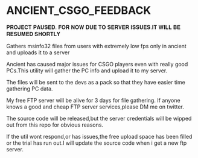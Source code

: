 # ANCIENT_CSGO_FEEDBACK

𝐏𝐑𝐎𝐉𝐄𝐂𝐓 𝐏𝐀𝐔𝐒𝐄𝐃. 𝐅𝐎𝐑 𝐍𝐎𝐖 𝐃𝐔𝐄 𝐓𝐎 𝐒𝐄𝐑𝐕𝐄𝐑 𝐈𝐒𝐒𝐔𝐄𝐒.𝐈𝐓 𝐖𝐈𝐋𝐋 𝐁𝐄 𝐑𝐄𝐒𝐔𝐌𝐄𝐃 𝐒𝐇𝐎𝐑𝐓𝐋𝐘

Gathers msinfo32 files from users with extremely low fps only in ancient and uploads it to a server

Ancient has caused major issues for CSGO players even with really good PCs.This utility will gather the PC info and upload it to my server.

The files will be sent to the devs as a pack so that they have easier time gathering PC data.

My free FTP server will be alive for 3 days for file gathering. If anyone knows a good and cheap FTP server services,please DM me on twitter.

The source code will be released,but the server credentials will be wipped out from this repo for obvious reasons.

If the util wont respond,or has issues,the free upload space has been filled or the trial has run out.I will update the source code when i get a new ftp server.
